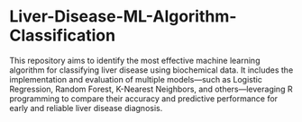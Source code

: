 # Liver-Disease-ML-Algorithm-Classification
This repository aims to identify the most effective machine learning algorithm for classifying liver disease using biochemical data. It includes the implementation and evaluation of multiple models—such as Logistic Regression, Random Forest, K-Nearest Neighbors, and others—leveraging R programming to compare their accuracy and predictive performance for early and reliable liver disease diagnosis.

